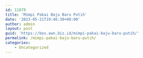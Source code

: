 ```yaml
---
id: 11879
title: 'Mimpi Pakai Baju Baru Putih'
date: '2023-05-21T19:46:30+00:00'
author: admin
layout: post
guid: 'https://bos.awn.biz.id/mimpi-pakai-baju-baru-putih/'
permalink: /mimpi-pakai-baju-baru-putih/
categories:
    - Uncategorized
---
```


